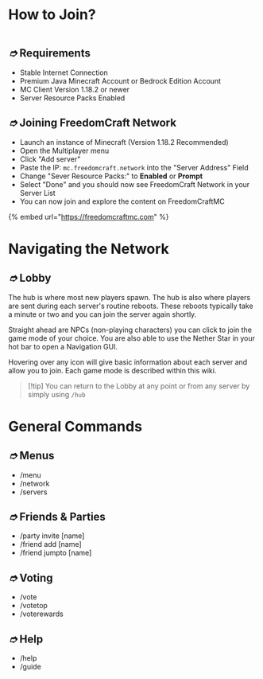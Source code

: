 # How to Join?

<figure><img src="../.gitbook/assets/banner.gif" alt=""><figcaption></figcaption></figure>

## _➮_ Requirements

* Stable Internet Connection
* Premium Java Minecraft Account or Bedrock Edition Account
* MC Client Version 1.18.2 or newer
* Server Resource Packs Enabled

## _➮_ Joining FreedomCraft Network

* Launch an instance of Minecraft (Version 1.18.2 Recommended)
* Open the Multiplayer menu
* Click "Add server"
* Paste the IP: `mc.freedomcraft.network` into the "Server Address" Field
* Change "Sever Resource Packs:" to **Enabled** or **Prompt**
* Select "Done" and you should now see FreedomCraft Network in your Server List
* You can now join and explore the content on FreedomCraftMC

{% embed url="https://freedomcraftmc.com" %}

# Navigating the Network

## _➮_ Lobby

The hub is where most new players spawn. The hub is also where players are sent during each server's routine reboots. These reboots typically take a minute or two and you can join the server again shortly.

Straight ahead are NPCs (non-playing characters) you can click to join the game mode of your choice. You are also able to use the Nether Star in your hot bar to open a Navigation GUI.

Hovering over any icon will give basic information about each server and allow you to join. Each game mode is described within this wiki.

> [!tip] You can return to the Lobby at any point or from any server by simply using `/hub`

# General Commands

## _➮_ Menus

- /menu
- /network
- /servers

## _➮_ Friends & Parties

- /party invite \[name]
- /friend add \[name]
- /friend jumpto \[name]&#x20;

## _➮_ Voting

- /vote
- /votetop
- /voterewards

## _➮_ Help

- /help
- /guide